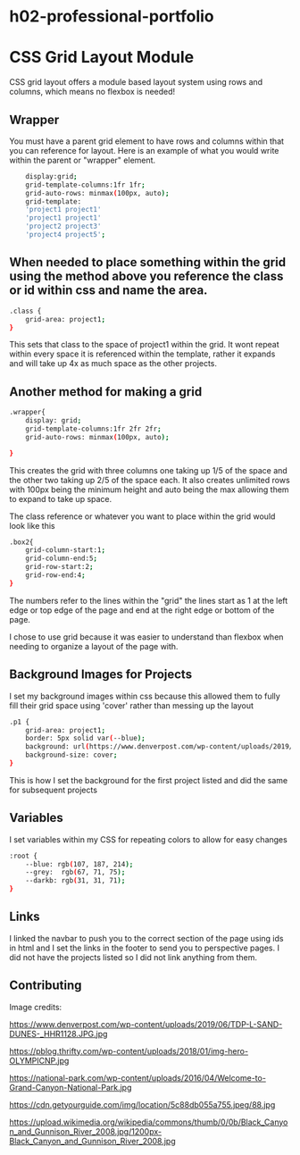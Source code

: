 # h02-professional-portfolio
# CSS Grid Layout Module

CSS grid layout offers a module based layout system using rows and columns, which means no flexbox is needed!

## Wrapper

You must have a parent grid element to have rows and columns within that you can reference for layout. Here is an example of what you would write within the parent or "wrapper" element.

```bash
    display:grid;
    grid-template-columns:1fr 1fr;
    grid-auto-rows: minmax(100px, auto);
    grid-template: 
    'project1 project1'
    'project1 project1'
    'project2 project3'
    'project4 project5';
```

## When needed to place something within the grid using the method above you reference the class or id within css and name the area.

```bash
.class {
    grid-area: project1;
}
```
This sets that class to the space of project1 within the grid. It wont repeat within every space it is referenced within the template, rather it expands and will take up 4x as much space as the other projects. 

## Another method for making a grid

```bash
.wrapper{
    display: grid;
    grid-template-columns:1fr 2fr 2fr;
    grid-auto-rows: minmax(100px, auto);

}
```
This creates the grid with three columns one taking up 1/5 of the space and the other two taking up 2/5 of the space each. It also creates unlimited rows with 100px being the minimum height and auto being the max allowing them to expand to take up space.

The class reference or whatever you want to place within the grid would look like this

```bash
.box2{
    grid-column-start:1;
    grid-column-end:5;
    grid-row-start:2;
    grid-row-end:4;
}
```

The numbers refer to the lines within the "grid" the lines start as 1 at the left edge or top edge of the page and end at the right edge or bottom of the page. 

I chose to use grid because it was easier to understand than flexbox when needing to organize a layout of the page with. 

## Background Images for Projects
I set my background images within css because this allowed them to fully fill their grid space using 'cover' rather than messing up the layout

```bash
.p1 {
    grid-area: project1;
    border: 5px solid var(--blue);
    background: url(https://www.denverpost.com/wp-content/uploads/2019/06/TDP-L-SAND-DUNES-_HHR1128.JPG.jpg);
    background-size: cover;
}
```
This is how I set the background for the first project listed and did the same for subsequent projects

## Variables
I set variables within my CSS for repeating colors to allow for easy changes
```bash
:root {
    --blue: rgb(107, 187, 214);
    --grey:  rgb(67, 71, 75);
    --darkb: rgb(31, 31, 71);
}
```

## Links
I linked the navbar to push you to the correct section of the page using ids in html and I set the links in the footer to send you to perspective pages. I did not have the projects listed so I did not link anything from them. 
## Contributing
Image credits: 

https://www.denverpost.com/wp-content/uploads/2019/06/TDP-L-SAND-DUNES-_HHR1128.JPG.jpg

https://pblog.thrifty.com/wp-content/uploads/2018/01/img-hero-OLYMPICNP.jpg

https://national-park.com/wp-content/uploads/2016/04/Welcome-to-Grand-Canyon-National-Park.jpg

https://cdn.getyourguide.com/img/location/5c88db055a755.jpeg/88.jpg

https://upload.wikimedia.org/wikipedia/commons/thumb/0/0b/Black_Canyon_and_Gunnison_River_2008.jpg/1200px-Black_Canyon_and_Gunnison_River_2008.jpg

